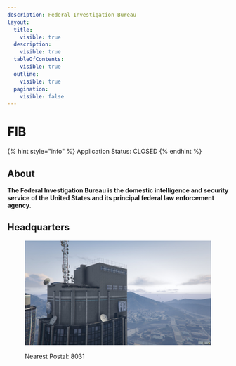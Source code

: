 ```yaml
---
description: Federal Investigation Bureau
layout:
  title:
    visible: true
  description:
    visible: true
  tableOfContents:
    visible: true
  outline:
    visible: true
  pagination:
    visible: false
---
```


# FIB

{% hint style="info" %}
Application Status: CLOSED
{% endhint %}

## About

**The Federal Investigation Bureau is the domestic intelligence and security service of the United States and its principal federal law enforcement agency.**

## Headquarters

<figure><img src="../../../../../.gitbook/assets/FIB HQ.jpg" alt=""><figcaption><p>Nearest Postal: 8031</p></figcaption></figure>
